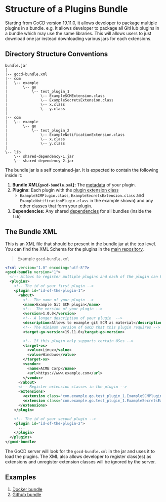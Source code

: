 # Structure of a Plugins Bundle

Starting from GoCD version 19.11.0, it allows developer to package multiple plugins in a bundle. e.g. It allows developer
to package all GitHub plugins in a bundle which may use the same libraries. This will allows users to just download one
jar instead downloading various jars for each extensions.

## Directory Structure Conventions

```
bundle.jar
|
|-- gocd-bundle.xml
|-- com
|   \-- example
|       \-- go
|           \-- test_plugin_1
|               \-- ExampleSCMExtension.class
|               \-- ExampleSecretsExtension.class
|               \-- x.class
|               \-- y.class
|
|-- com
|   \-- example
|       \-- go
|           \-- test_plugin_2
|               \-- ExampleNotificationExtension.class
|               \-- x.class
|               \-- y.class
|
\-- lib
    \-- shared-dependency-1.jar
    \-- shared-dependency-2.jar
```

The bundle jar is a self contained-jar. It is expected to contain the following inside it:

1. **Bundle XML(`gocd-bundle.xml`):** The [metadata](#the-bundle-xml) of your plugin. 
2. **Plugins:** Each plugin with the [plugin extension class](#example-extension-class) 
    - `ExampleSCMPlugin.class`, `ExampleSecretsExtension.class` and `ExampleNotificationPlugin.class` in 
       the example shown) and any other classes that form your plugin.
3. **Dependencies:** Any shared [dependencies](#dependencies) for all bundles (inside the `lib`)


## The Bundle XML

This is an XML file that should be present in the bundle jar at the top level. You can find the XML Schema for the plugins in the [main repository](https://github.com/gocd/gocd/blob/master/plugin-infra/go-plugin-api/src/main/resources/gocd-bundle-descriptor.xsd).

> Example `gocd-bundle.xml`

```xml
<?xml version="1.0" encoding="utf-8"?>
<gocd-bundle version="1">
  <!-- Allows to register multiple plugins and each of the plugin can have one or more extensions -->  
  <plugins>
    <!-- The id of your first plugin -->
    <plugin id="id-of-the-plugin-1">
      <about>
        <!-- The name of your plugin -->
        <name>Example Git SCM plugin</name>
        <!--  The version of your plugin -->
        <version>1.0.0</version>
        <!-- A longer description of your plugin  -->
        <description>Allows to example git SCM as material</description>
        <!-- The minimum version of GoCD that this plugin requires -->
        <target-go-version>19.11.0</target-go-version>

        <!-- If this plugin only supports certain OSes -->
        <target-os>
          <value>Linux</value>
          <value>Windows</value>
        </target-os>
        <vendor>
          <name>ACME Corp</name>
          <url>https://www.example.com</url>
        </vendor>
      </about>
      <!-- Register extension classes in the plugin -->  
      <extensions>
        <extension class="com.example.go.test_plugin_1.ExampleSCMPlugin" />
        <extension class="com.example.go.test_plugin_1.ExampleSecretsExtension" />
      </extensions>
    </plugin>

    <!-- The id of your second plugin -->
    <plugin id="id-of-the-plugin-2">
      ...
    </plugin>
  </plugins>
</gocd-bundle>
```

The GoCD server will look for the `gocd-bundle.xml` in the jar and uses it to load the plugins. The XML also allows developer 
to register class(es) as extensions and unregister extension classes will be ignored by the server.

## Examples

1. [Docker bundle](https://github.com/gocd-contrib/gocd-docker-plugins-bundle)
2. [Github bundle](https://github.com/gocd-contrib/gocd-github-plugins-bundle)
